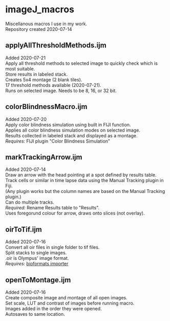 # imageJ_macros
Miscellanous macros I use in my work.  
Repository created 2020-07-14  

## applyAllThresholdMethods.ijm
Added 2020-07-21  
Apply all threshold methods to selected image to quickly check which is most suitable.  
Store results in labeled stack.  
Creates 5x4 montage (2 blank tiles).  
17 threshold methods available (2020-07-21).  
Runs on selected image. Needs to be 8, 16, or 32 bit.  



## colorBlindnessMacro.ijm
Added 2020-07-20  
Apply color blindness simulation using built in FIJI function.  
Applies all color blindness simulation modes on selected image.  
Results collected in labeled stack and displayed as a montage.  
*Requires:* FIJI plugin "Color Blindness Simulation"  

## markTrackingArrow.ijm
Added 2020-07-14  
Draw an arrow with the head pointing at a spot defined by results table.
Track cells or similar in time lapse data using the Manual Tracking plugin in Fiji.  
(Any plugin works but the column names are based on the Manual Tracking plugin.)  
Can do multiple tracks.  
*Required:* Rename Results table to "Results".  
Uses foregorund colour for arrow, draws onto slices (not overlay).

## oirToTif.ijm
Added 2020-07-16  
Convert all oir files in single folder to tif files.  
Split stacks  to single images.  
.oir is Olympus' image format.  
*Requires:* [bioformats importer](https://www.openmicroscopy.org/bio-formats/downloads)

## openToMontage.ijm
Added 2020-07-16  
Create composite image and montage of all open images.  
Set scale, LUT and contrast of images before running macro.  
Images added in the order they were opened.  
Autosaves to same location.  
